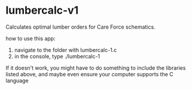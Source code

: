 # lumbercalc-v1
Calculates optimal lumber orders for Care Force schematics.

how to use this app:
1. navigate to the folder with lumbercalc-1.c
2. in the console, type ./lumbercalc-1

If it doesn't work, you might have to do something to include the libraries
listed above, and maybe even ensure your computer supports the C language
